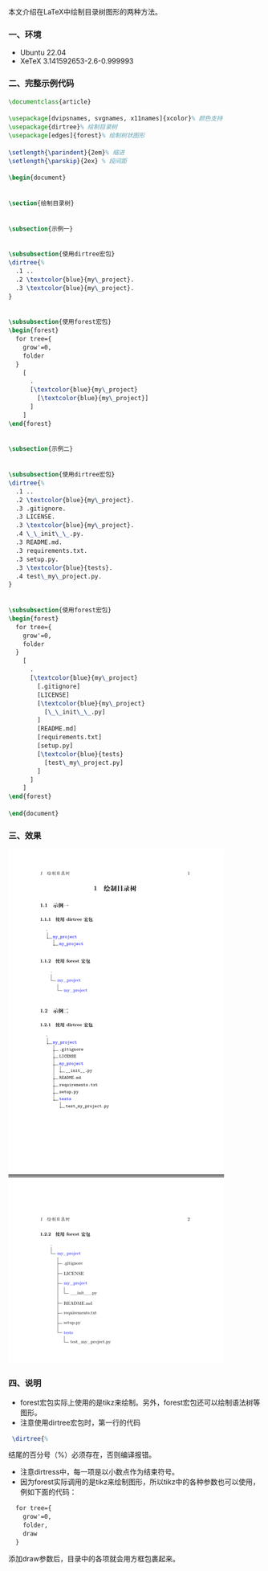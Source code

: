 本文介绍在LaTeX中绘制目录树图形的两种方法。

### 一、环境
- Ubuntu 22.04
- XeTeX 3.141592653-2.6-0.999993

### 二、完整示例代码
```tex
\documentclass{article}

\usepackage[dvipsnames, svgnames, x11names]{xcolor}% 颜色支持
\usepackage{dirtree}% 绘制目录树
\usepackage[edges]{forest}% 绘制树状图形

\setlength{\parindent}{2em}% 缩进
\setlength{\parskip}{2ex} % 段间距

\begin{document}


\section{绘制目录树}


\subsection{示例一}


\subsubsection{使用dirtree宏包}
\dirtree{%
  .1 ..
  .2 \textcolor{blue}{my\_project}.
  .3 \textcolor{blue}{my\_project}.
}


\subsubsection{使用forest宏包}
\begin{forest}
  for tree={
    grow'=0,
    folder
  }
    [
      .
      [\textcolor{blue}{my\_project}
        [\textcolor{blue}{my\_project}]
      ]
    ]
\end{forest}


\subsection{示例二}


\subsubsection{使用dirtree宏包}
\dirtree{%
  .1 ..
  .2 \textcolor{blue}{my\_project}.
  .3 .gitignore.
  .3 LICENSE.
  .3 \textcolor{blue}{my\_project}.
  .4 \_\_init\_\_.py.
  .3 README.md.
  .3 requirements.txt.
  .3 setup.py.
  .3 \textcolor{blue}{tests}.
  .4 test\_my\_project.py.
}


\subsubsection{使用forest宏包}
\begin{forest}
  for tree={
    grow'=0,
    folder
  }
    [
      .
      [\textcolor{blue}{my\_project}
        [.gitignore]
        [LICENSE]
        [\textcolor{blue}{my\_project}
          [\_\_init\_\_.py]
        ]
        [README.md]
        [requirements.txt]
        [setup.py]
        [\textcolor{blue}{tests}
          [test\_my\_project.py]
        ]
      ]
    ]
\end{forest}

\end{document}
```

### 三、效果
![LaTeX中绘制目录树图形的方法效果图](figure01.png)
### 四、说明
- forest宏包实际上使用的是tikz来绘制。另外，forest宏包还可以绘制语法树等图形。
- 注意使用dirtree宏包时，第一行的代码
```tex
 \dirtree{%
 ```
结尾的百分号（%）必须存在，否则编译报错。
- 注意dirtress中，每一项是以小数点作为结束符号。
- 因为forest实际调用的是tikz来绘制图形，所以tikz中的各种参数也可以使用，例如下面的代码：
```tex
  for tree={
    grow'=0,
    folder,
    draw
  }
```
添加draw参数后，目录中的各项就会用方框包裹起来。
